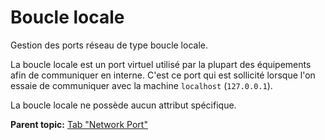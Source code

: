 Boucle locale
=============

Gestion des ports réseau de type boucle locale.

La boucle locale est un port virtuel utilisé par la plupart des
équipements afin de communiquer en interne. C'est ce port qui est
sollicité lorsque l'on essaie de communiquer avec la machine `localhost`
(`127.0.0.1`).

La boucle locale ne possède aucun attribut spécifique.

**Parent topic:** [Tab "Network
Port"](../glpi/inventory_network_connection.html "Computer network port management")
